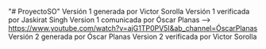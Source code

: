 "# ProyectoSO" 
Versión 1 generada por Victor Sorolla
Versión 1 verificada por Jaskirat Singh 
Version 1 comunicada por Óscar Planas --> https://www.youtube.com/watch?v=ajG1TP0PV5I&ab_channel=ÓscarPlanas 
Versión 2 generada por Óscar Planas
Version 2 verificada por Victor Sorolla